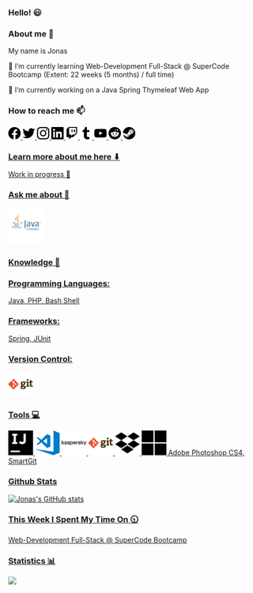 ### Hello! :smiley:

### About me 👋
My name is Jonas

🌱 I’m currently learning Web-Development Full-Stack @ SuperCode Bootcamp (Extent: 22 weeks (5 months) / full time)

🔭 I’m currently working on a Java Spring Thymeleaf Web App

### How to reach me 📫

<a href="https://www.facebook.com/JonasErmertBLB/"><img src="facebook.svg" alt="facebook" width="25"/>
<a href="https://twitter.com/JonasErmert"><img src="twitter.svg" alt="twitter" width="25"/>
<a href="https://www.instagram.com/ermert.jonas/"><img src="instagram.svg" alt="instagram" width="25"/> 
<a href="https://www.linkedin.com/in/jonas-ermert-b5266b182/"><img src="linkedin.svg" alt="linkedin" width="25"/>
<a href="https://www.twitch.tv/jonasermert"><img src="twitch.svg" alt="twitch" width="25"/>
<a href="https://www.tumblr.com/blog/jonasermert"><img src="tumblr.svg" alt="tumblr" width="25"/>
<a href="https://www.youtube.com/channel/UCJZhignMtLcP6F_HcSH_ZWA"><img src="youtube.svg" alt="youtube" width="25"/>
<a href="https://www.reddit.com"><img src="reddit.svg" alt="reddit" width="25"/>
<a href="https://steamcommunity.com/id/JonasErmert/"><img src="steam.svg" alt="steam" width="25"/>

### Learn more about me here ⬇
Work in progress :construction_worker:

### Ask me about 💬
<img src="java.png" alt="java" width="75"/>

### Knowledge 🚀

### Programming Languages:
Java, PHP, Bash Shell

### Frameworks:
Spring, JUnit

### Version Control: 
<img src="git.png" alt="git" width="50"/>

### Tools :computer:
<img src="intellijidea.svg" alt="intellijidea" width="50"/>
<img src="visual-studio-code.png" alt="visual-studio-code" width="50"/>
<img src="kaspersky.svg" alt="kaspersky" width="50"/>
<img src="git.png" alt="git" width="50"/>
<img src="dropbox.svg" alt="dropbox" width="50"/>
<img src="microsoft.svg" alt="windows" width="50"/>
Adobe Photoshop CS4,
SmartGit

### Github Stats
![Jonas's GitHub stats](https://github-readme-stats.vercel.app/api?username=jonasermert&show_icons=true&theme=default)


### This Week I Spent My Time On :clock1030:
Web-Development Full-Stack @ SuperCode Bootcamp

### Statistics :bar_chart:
<a href="https://hits.seeyoufarm.com"><img src="https://hits.seeyoufarm.com/api/count/incr/badge.svg?url=https%3A%2F%2Fgithub.com%2Fjonasermert%2Fhit-counter&count_bg=%2379C83D&title_bg=%23555555&icon=reverbnation.svg&icon_color=%23E7E7E7&title=Visitors&edge_flat=false"/></a>















<!--
**jonasermert/jonasermert** is a ✨ _special_ ✨ repository because its `README.md` (this file) appears on your GitHub profile.

Here are some ideas to get you started:

- 🔭 I’m currently working on ...
- 🌱 I’m currently learning ...
- 👯 I’m looking to collaborate on ...
- 🤔 I’m looking for help with ...
- 💬 Ask me about ...
- 📫 How to reach me: ...
- 😄 Pronouns: ...
- ⚡ Fun fact: ...
-->
